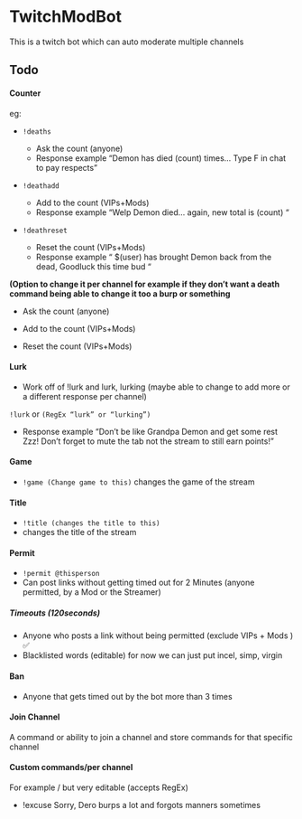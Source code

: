 # TwitchModBot

This is a twitch bot which can auto moderate multiple channels

## Todo

#### Counter

eg:

- `!deaths`

  - Ask the count (anyone)
  - Response example “Demon has died (count) times... Type F in chat to pay respects”

- `!deathadd`

  - Add to the count (VIPs+Mods)
  - Response example “Welp Demon died... again, new total is (count) “

- `!deathreset`
  - Reset the count (VIPs+Mods)
  - Response example “ $(user) has brought Demon back from the dead, Goodluck this time bud “

**(Option to change it per channel for example if they don’t want a death command being able to change it too a burp or something**

- Ask the count (anyone)

- Add to the count (VIPs+Mods)

- Reset the count (VIPs+Mods)

#### Lurk

- Work off of !lurk and lurk, lurking (maybe able to change to add more or a different response per channel)

`!lurk` or `(RegEx “lurk” or “lurking”)`

- Response example “Don’t be like Grandpa Demon and get some rest Zzz! Don’t forget to mute the tab not the stream to still earn points!”

#### Game

- `!game (Change game to this)`
  changes the game of the stream

#### Title

- `!title (changes the title to this)`
- changes the title of the stream

#### Permit

- `!permit @thisperson`
- Can post links without getting timed out for 2 Minutes (anyone permitted, by a Mod or the Streamer)

##### Timeouts (120seconds)

- Anyone who posts a link without being permitted (exclude VIPs + Mods ) ✅
- Blacklisted words (editable) for now we can just put incel, simp, virgin

#### Ban

- Anyone that gets timed out by the bot more than 3 times

#### Join Channel

A command or ability to join a channel and store commands for that specific channel

#### Custom commands/per channel

For example / but very editable (accepts RegEx)

- !excuse Sorry, Dero burps a lot and forgots manners sometimes
